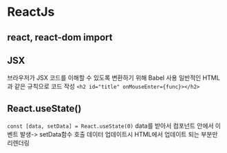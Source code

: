 # ReactJs

## react, react-dom import

<script src="https://unpkg.com/react@17.0.2/umd/react.production.min.js"></script>
<script src="https://unpkg.com/react-dom@17.0.2/umd/react-dom.production.min.js"></script>

## JSX

<script src="https://unpkg.com/@babel/standalone/babel.min.js"></script>
<script type="text/babel"></script>
브라우저가 JSX 코드를 이해할 수 있도록 변환하기 위해 Babel 사용
일반적인 HTML과 같은 규칙으로 코드 작성
`<h2 id="title" onMouseEnter={func}></h2>`

## React.useState()

`const [data, setData] = React.useState(0)`
data를 받아서 컴포넌트 안에서 이벤트 발생-> setData함수 호출
데이터 업데이트시 HTML에서 업데이트 되는 부분만 리렌더링
